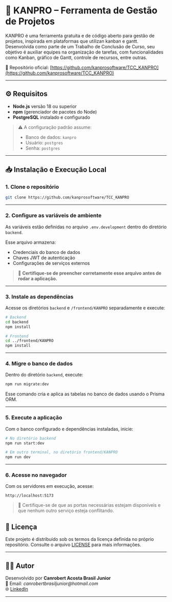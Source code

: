 # 📌 KANPRO – Ferramenta de Gestão de Projetos

KANPRO é uma ferramenta gratuita e de código aberto para gestão de projetos, inspirada em plataformas que utilizan kanban e gantt. Desenvolvida como parte de um Trabalho de Conclusão de Curso, seu objetivo é auxiliar equipes na organização de tarefas, com funcionalidades como Kanban, gráfico de Gantt, controle de recursos, entre outras.

🔗 Repositório oficial: [https://github.com/kanprosoftware/TCC_KANPRO](https://github.com/kanprosoftware/TCC_KANPRO)

---

## ⚙️ Requisitos

- **Node.js** versão 18 ou superior  
- **npm** (gerenciador de pacotes do Node)  
- **PostgreSQL** instalado e configurado  

> ⚠️ A configuração padrão assume:  
> - Banco de dados: `kanpro`  
> - Usuário: `postgres`  
> - Senha: `postgres`  

---

## 📥 Instalação e Execução Local

### 1. Clone o repositório

```bash
git clone https://github.com/kanprosoftware/TCC_KANPRO
```

---

### 2. Configure as variáveis de ambiente

As variáveis estão definidas no arquivo `.env.development` dentro do diretório `backend`.

Esse arquivo armazena:  
- Credenciais do banco de dados  
- Chaves JWT de autenticação  
- Configurações de serviços externos  

> 🔐 **Certifique-se de preencher corretamente esse arquivo antes de rodar a aplicação.**

---

### 3. Instale as dependências

Acesse os diretórios `backend` e `/frontend/KANPRO` separadamente e execute:

```bash
# Backend
cd backend
npm install

# Frontend
cd ../frontend/KANPRO
npm install
```

---

### 4. Migre o banco de dados

Dentro do diretório `backend`, execute:

```bash
npm run migrate:dev
```

Esse comando cria e aplica as tabelas no banco de dados usando o Prisma ORM.

---

### 5. Execute a aplicação

Com o banco configurado e dependências instaladas, inicie:

```bash
# No diretório backend
npm run start:dev

# Em outro terminal, no diretório frontend/KANPRO
npm run dev
```

---

### 6. Acesse no navegador

Com os servidores em execução, acesse:

```
http://localhost:5173
```

> 🛑 Certifique-se de que as portas necessárias estejam disponíveis e que nenhum outro serviço esteja conflitando.

## 📝 Licença

Este projeto é distribuído sob os termos da licença definida no próprio repositório. Consulte o arquivo [LICENSE](LICENSE) para mais informações.

---

## 👨‍💻 Autor

Desenvolvido por **Canrobert Acosta Brasil Junior**  
📧 Email: _canrobertbrasiljunior@hotmail.com_  
🌐 [LinkedIn](https://www.linkedin.com/in/canrobert-junior-6219481b1/)

---
